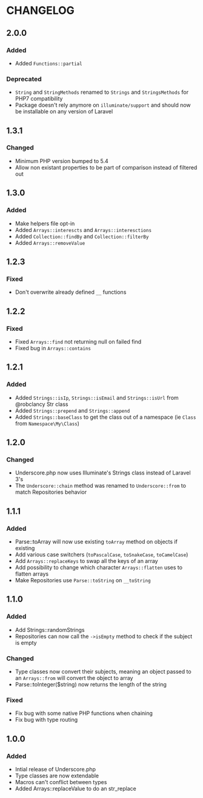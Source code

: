 # CHANGELOG

## 2.0.0

### Added

- Added `Functions::partial`

### Deprecated

- `String` and `StringMethods` renamed to `Strings` and `StringsMethods` for PHP7 compatibility
- Package doesn't rely anymore on `illuminate/support` and should now be installable on any version of Laravel

## 1.3.1

### Changed
- Minimum PHP version bumped to 5.4
- Allow non existant properties to be part of comparison instead of filtered out

## 1.3.0

### Added
- Make helpers file opt-in
- Added `Arrays::interescts` and `Arrays::interesctions`
- Added `Collection::findBy` and `Collection::filterBy`
- Added `Arrays::removeValue`

## 1.2.3

### Fixed
- Don't overwrite already defined `__` functions

## 1.2.2

### Fixed
- Fixed `Arrays::find` not returning null on failed find
- Fixed bug in `Arrays::contains`

## 1.2.1

### Added
- Added `Strings::isIp`, `Strings::isEmail` and `Strings::isUrl` from @robclancy Str class
- Added `Strings::prepend` and `Strings::append`
- Added `Strings::baseClass` to get the class out of a namespace (ie `Class` from `Namespace\My\Class`)

## 1.2.0

### Changed
- Underscore.php now uses Illuminate's Strings class instead of Laravel 3's
- The `Underscore::chain` method was renamed to `Underscore::from` to match Repositories behavior

## 1.1.1

### Added
- Parse::toArray will now use existing `toArray` method on objects if existing
- Add various case switchers (`toPascalCase`, `toSnakeCase`, `toCamelCase`)
- Add `Arrays::replaceKeys` to swap all the keys of an array
- Add possibility to change which character `Arrays::flatten` uses to flatten arrays
- Make Repositories use `Parse::toString` on `__toString`

## 1.1.0

### Added
- Add Strings::randomStrings
- Repositories can now call the `->isEmpty` method to check if the subject is empty

### Changed
- Type classes now convert their subjects, meaning an object passed to an `Arrays::from` will convert the object to array
- Parse::toInteger($string) now returns the length of the string

### Fixed
- Fix bug with some native PHP functions when chaining
- Fix bug with type routing

## 1.0.0

### Added
- Intial release of Underscore.php
- Type classes are now extendable
- Macros can't conflict between types
- Added Arrays::replaceValue to do an str_replace
